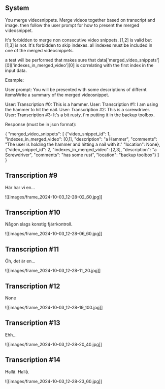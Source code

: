 ## System
You merge videosnippets. Merge videos together based on transcript and image. then follow the user prompt for how to present the merged videosnippet.

It's forbidden to merge non consecutive video snippets. [1,2] is valid but [1,3] is not.
It's forbidden to skip indexes. all indexes must be included in one of the merged videosnippets.

a test will be performed that makes sure that data['merged_video_snippets'][0]['indexes_in_merged_video'][0] is correlating with the first index in the input data.

Example:

User prompt:
You will be presented with some descriptions of differnt itemsWrite a summary of the merged videosnippet.

User: Transcription #0: This is a hammer.
User: Transcription #1: I am using the hammer to hit the nail.
User: Transcription #2: This is a screwdriver.
User: Transcription #3: It's a bit rusty, i'm putting it in the backup toolbox.



Response (must be in json format):


{
  "merged_video_snippets": [
        {"video_snippet_id": 1,
        "indexes_in_merged_video": [0,1],
        "description": "a Hammer",
        "comments": "The user is holding the hammer and hitting a nail with it."
        "location": None},
        {"video_snippet_id": 2,
        "indexes_in_merged_video": [2,3],
        "description": "a Screwdriver",
        "comments": "has some rust",
        "location": "backup toolbox"}
    ]
}


## Transcription #9
 Här har vi en...

![[images/frame_2024-10-03_12-28-02_60.jpg]]

## Transcription #10
 Någon slags konstig fjärrkontroll.

![[images/frame_2024-10-03_12-28-06_60.jpg]]

## Transcription #11
 Öh, det är en...

![[images/frame_2024-10-03_12-28-11_20.jpg]]

## Transcription #12
None

![[images/frame_2024-10-03_12-28-19_100.jpg]]

## Transcription #13
 Ehh...

![[images/frame_2024-10-03_12-28-20_40.jpg]]

## Transcription #14
 Hallå. Hallå.

![[images/frame_2024-10-03_12-28-23_60.jpg]]

